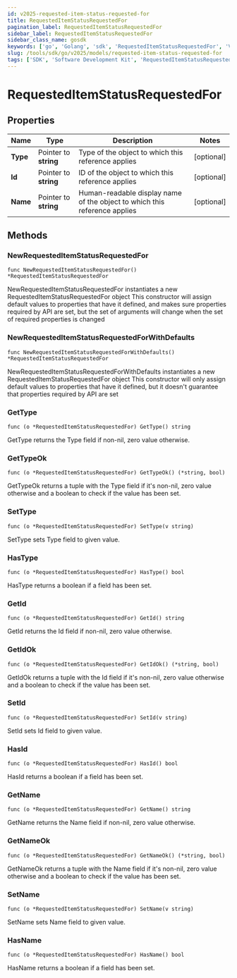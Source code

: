 ```yaml
---
id: v2025-requested-item-status-requested-for
title: RequestedItemStatusRequestedFor
pagination_label: RequestedItemStatusRequestedFor
sidebar_label: RequestedItemStatusRequestedFor
sidebar_class_name: gosdk
keywords: ['go', 'Golang', 'sdk', 'RequestedItemStatusRequestedFor', 'V2025RequestedItemStatusRequestedFor'] 
slug: /tools/sdk/go/v2025/models/requested-item-status-requested-for
tags: ['SDK', 'Software Development Kit', 'RequestedItemStatusRequestedFor', 'V2025RequestedItemStatusRequestedFor']
---
```


# RequestedItemStatusRequestedFor

## Properties

Name | Type | Description | Notes
------------ | ------------- | ------------- | -------------
**Type** | Pointer to **string** | Type of the object to which this reference applies | [optional] 
**Id** | Pointer to **string** | ID of the object to which this reference applies | [optional] 
**Name** | Pointer to **string** | Human-readable display name of the object to which this reference applies | [optional] 

## Methods

### NewRequestedItemStatusRequestedFor

`func NewRequestedItemStatusRequestedFor() *RequestedItemStatusRequestedFor`

NewRequestedItemStatusRequestedFor instantiates a new RequestedItemStatusRequestedFor object
This constructor will assign default values to properties that have it defined,
and makes sure properties required by API are set, but the set of arguments
will change when the set of required properties is changed

### NewRequestedItemStatusRequestedForWithDefaults

`func NewRequestedItemStatusRequestedForWithDefaults() *RequestedItemStatusRequestedFor`

NewRequestedItemStatusRequestedForWithDefaults instantiates a new RequestedItemStatusRequestedFor object
This constructor will only assign default values to properties that have it defined,
but it doesn't guarantee that properties required by API are set

### GetType

`func (o *RequestedItemStatusRequestedFor) GetType() string`

GetType returns the Type field if non-nil, zero value otherwise.

### GetTypeOk

`func (o *RequestedItemStatusRequestedFor) GetTypeOk() (*string, bool)`

GetTypeOk returns a tuple with the Type field if it's non-nil, zero value otherwise
and a boolean to check if the value has been set.

### SetType

`func (o *RequestedItemStatusRequestedFor) SetType(v string)`

SetType sets Type field to given value.

### HasType

`func (o *RequestedItemStatusRequestedFor) HasType() bool`

HasType returns a boolean if a field has been set.

### GetId

`func (o *RequestedItemStatusRequestedFor) GetId() string`

GetId returns the Id field if non-nil, zero value otherwise.

### GetIdOk

`func (o *RequestedItemStatusRequestedFor) GetIdOk() (*string, bool)`

GetIdOk returns a tuple with the Id field if it's non-nil, zero value otherwise
and a boolean to check if the value has been set.

### SetId

`func (o *RequestedItemStatusRequestedFor) SetId(v string)`

SetId sets Id field to given value.

### HasId

`func (o *RequestedItemStatusRequestedFor) HasId() bool`

HasId returns a boolean if a field has been set.

### GetName

`func (o *RequestedItemStatusRequestedFor) GetName() string`

GetName returns the Name field if non-nil, zero value otherwise.

### GetNameOk

`func (o *RequestedItemStatusRequestedFor) GetNameOk() (*string, bool)`

GetNameOk returns a tuple with the Name field if it's non-nil, zero value otherwise
and a boolean to check if the value has been set.

### SetName

`func (o *RequestedItemStatusRequestedFor) SetName(v string)`

SetName sets Name field to given value.

### HasName

`func (o *RequestedItemStatusRequestedFor) HasName() bool`

HasName returns a boolean if a field has been set.


